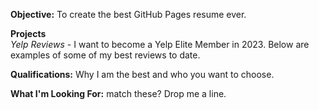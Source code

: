 **Objective:** To create the best GitHub Pages resume ever.

**Projects**  
*Yelp Reviews* - I want to become a Yelp Elite Member in 2023. Below are examples of some of my best reviews to date.

**Qualifications:** Why I am the best and who you want to choose.

**What I'm Looking For:** match these? Drop me a line.

